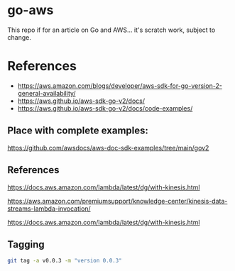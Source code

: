 # go-aws

This repo if for an article on Go and AWS... it's scratch work, subject to change.

# References
- https://aws.amazon.com/blogs/developer/aws-sdk-for-go-version-2-general-availability/
- https://aws.github.io/aws-sdk-go-v2/docs/
- https://aws.github.io/aws-sdk-go-v2/docs/code-examples/

## Place with complete examples:

https://github.com/awsdocs/aws-doc-sdk-examples/tree/main/gov2

## References
https://docs.aws.amazon.com/lambda/latest/dg/with-kinesis.html


https://aws.amazon.com/premiumsupport/knowledge-center/kinesis-data-streams-lambda-invocation/


https://docs.aws.amazon.com/lambda/latest/dg/with-kinesis.html
## Tagging

```bash
git tag -a v0.0.3 -m "version 0.0.3"

```
